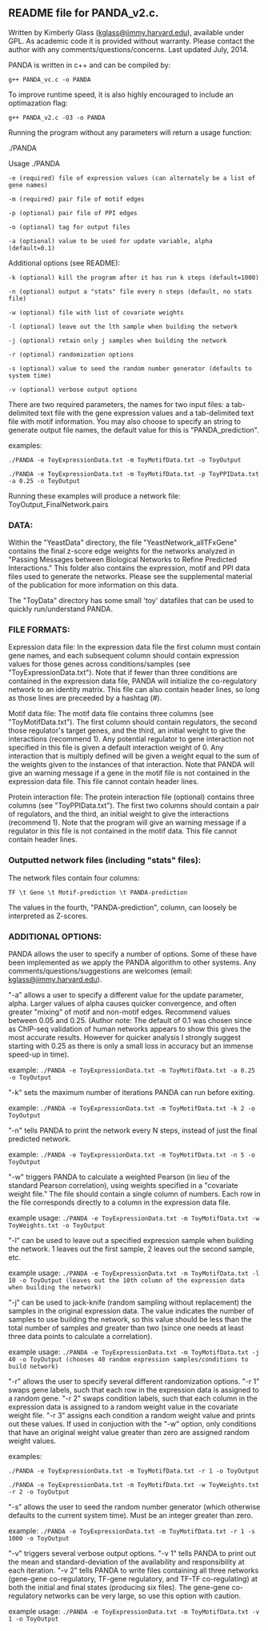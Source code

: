 ## README file for PANDA_v2.c.

Written by Kimberly Glass (kglass@jimmy.harvard.edu), available under GPL.  As academic code it is provided without warranty.  Please contact the author with any comments/questions/concerns.
Last updated July, 2014.

PANDA is written in c++ and can be compiled by:

`g++ PANDA_vc.c -o PANDA`

To improve runtime speed, it is also highly encouraged to include an optimazation flag:

`g++ PANDA_v2.c -O3 -o PANDA`

Running the program without any parameters will return a usage function:

./PANDA

Usage ./PANDA
```
-e (required) file of expression values (can alternately be a list of gene names)

-m (required) pair file of motif edges

-p (optional) pair file of PPI edges

-o (optional) tag for output files

-a (optional) value to be used for update variable, alpha (default=0.1) 
```

Additional options (see README): 
```
-k (optional) kill the program after it has run k steps (default=1000)

-n (optional) output a "stats" file every n steps (default, no stats file)

-w (optional) file with list of covariate weights

-l (optional) leave out the lth sample when building the network

-j (optional) retain only j samples when building the network

-r (optional) randomization options

-s (optional) value to seed the random number generator (defaults to system time)

-v (optional) verbose output options 
```

There are two required parameters, the names for two input files: a tab-delimited text file with the gene expression values and a tab-delimited text file with motif information.  You may also choose to specify an string to generate output file names, the default value for this is "PANDA_prediction".

examples:

```
./PANDA -e ToyExpressionData.txt -m ToyMotifData.txt -o ToyOutput

./PANDA -e ToyExpressionData.txt -m ToyMotifData.txt -p ToyPPIData.txt -a 0.25 -o ToyOutput
```

Running these examples will produce a network file: ToyOutput_FinalNetwork.pairs

### DATA:

Within the "YeastData" directory, the file "YeastNetwork_allTFxGene" contains the final z-score edge weights for the networks analyzed in "Passing Messages between Biological Networks to Refine Predicted Interactions."  This folder also contains the expression, motif and PPI data files used to generate the networks.  Please see the supplemental material of the publication for more information on this data.

The "ToyData" directory has some small 'toy' datafiles that can be used to quickly run/understand PANDA.

### FILE FORMATS:

Expression data file: In the expression data file the first column must contain gene names, and each subsequent column should contain expression values for those genes across conditions/samples (see "ToyExpressionData.txt").  Note that if fewer than three conditions are contained in the expression data file, PANDA will initialize the co-regulatory network to an identity matrix. This file can also contain header lines, so long as those lines are preceeded by a hashtag (#).

Motif data file: The motif data file contains three columns (see "ToyMotifData.txt").  The first column should contain regulators, the second those regulator's target genes, and the third, an initial weight to give the interactions (recommend 1).  Any potential regulator to gene interaction not specified in this file is given a default interaction weight of 0.  Any interaction that is multiply defined will be given a weight equal to the sum of the weights given to the instances of that interaction.  Note that PANDA will give an warning message if a gene in the motif file is not contained in the expression data file. This file cannot contain header lines.

Protein interaction file: The protein interaction file (optional) contains three columns (see "ToyPPIData.txt").  The first two columns should contain a pair of regulators, and the third, an initial weight to give the interactions (recommend 1).  Note that the program will give an warning message if a regulator in this file is not contained in the motif data. This file cannot contain header lines.

### Outputted network files (including "stats" files):  

The network files contain four columns:

`TF \t Gene \t Motif-prediction \t PANDA-prediction`

The values in the fourth, "PANDA-prediction", column, can loosely be interpreted as Z-scores.

### ADDITIONAL OPTIONS:

PANDA allows the user to specify a number of options. Some of these have been implemented as we apply the PANDA algorithm to other systems.  Any comments/questions/suggestions are welcomes (email: kglass@jimmy.harvard.edu).

"-a" allows a user to specify a different value for the update parameter, alpha.  Larger values of alpha causes quicker convergence, and often greater "mixing" of motif and non-motif edges.  Recommend values between 0.05 and 0.25. (Author note: The default of 0.1 was chosen since as ChIP-seq validation of human networks appears to show this gives the most accurate results. However for quicker analysis I strongly suggest starting with 0.25 as there is only a small loss in accuracy but an immense speed-up in time).

example: `./PANDA -e ToyExpressionData.txt -m ToyMotifData.txt -a 0.25 -o ToyOutput`

"-k" sets the maximum number of iterations PANDA can run before exiting.

example: `./PANDA -e ToyExpressionData.txt -m ToyMotifData.txt -k 2 -o ToyOutput`

"-n" tells PANDA to print the network every N steps, instead of just the final predicted network.

example: `./PANDA -e ToyExpressionData.txt -m ToyMotifData.txt -n 5 -o ToyOutput`

"-w" triggers PANDA to calculate a weighted Pearson (in lieu of the standard Pearson correlation), using weights specified in a "covariate weight file."  The file should contain a single column of numbers.  Each row in the file corresponds directly to a column in the expression data file.

example usage: `./PANDA -e ToyExpressionData.txt -m ToyMotifData.txt -w ToyWeights.txt -o ToyOutput`

"-l" can be used to leave out a specified expression sample when building the network. 1 leaves out the first sample, 2 leaves out the second sample, etc.

example usage: `./PANDA -e ToyExpressionData.txt -m ToyMotifData.txt -l 10 -o ToyOutput (leaves out the 10th column of the expression data when building the network)`

"-j" can be used to jack-knife (random sampling without replacement) the samples in the original expression data. The value indicates the number of samples to use building the network, so this value should be less than the total number of samples and greater than two (since one needs at least three data points to calculate a correlation).

example usage: `./PANDA -e ToyExpressionData.txt -m ToyMotifData.txt -j 40 -o ToyOutput (chooses 40 random expression samples/conditions to build network)`

"-r" allows the user to specify several different randomization options.  "-r 1" swaps gene labels, such that each row in the expression data is assigned to a random gene.  "-r 2" swaps condition labels, such that each column in the expression data is assigned to a random weight value in the covariate weight file.  "-r 3" assigns each condition a random weight value and prints out these values.  If used in conjuction with the "-w" option, only conditions that have an original weight value greater than zero are assigned random weight values.

examples: 
```
./PANDA -e ToyExpressionData.txt -m ToyMotifData.txt -r 1 -o ToyOutput

./PANDA -e ToyExpressionData.txt -m ToyMotifData.txt -w ToyWeights.txt -r 2 -o ToyOutput 
```

"-s" allows the user to seed the random number generator (which otherwise defaults to the current system time). Must be an integer greater than zero.

example: `./PANDA -e ToyExpressionData.txt -m ToyMotifData.txt -r 1 -s 1000 -o ToyOutput`

"-v" triggers several verbose output options.  "-v 1" tells PANDA to print out the mean and standard-deviation of the availability and responsibility at each iteration.  "-v 2" tells PANDA to write files containing all three networks (gene-gene co-regulatory, TF-gene regulatory, and TF-TF co-regulating) at both the initial and final states (producing six files).  The gene-gene co-regulatory networks can be very large, so use this option with caution.

example usage: `./PANDA -e ToyExpressionData.txt -m ToyMotifData.txt -v 1 -o ToyOutput`
